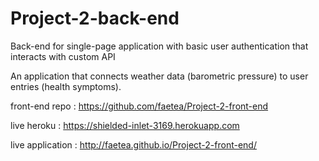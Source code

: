 # Project-2-back-end
Back-end for single-page application with basic user authentication that interacts with custom API

An application that connects weather data (barometric pressure) to user entries (health symptoms).

front-end repo : https://github.com/faetea/Project-2-front-end

live heroku : https://shielded-inlet-3169.herokuapp.com

live application : http://faetea.github.io/Project-2-front-end/
